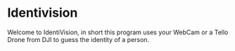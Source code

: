 # Identivision
Welcome to IdentiVision, in short this program uses your WebCam or a Tello Drone from DJI to guess the identity of a person.
